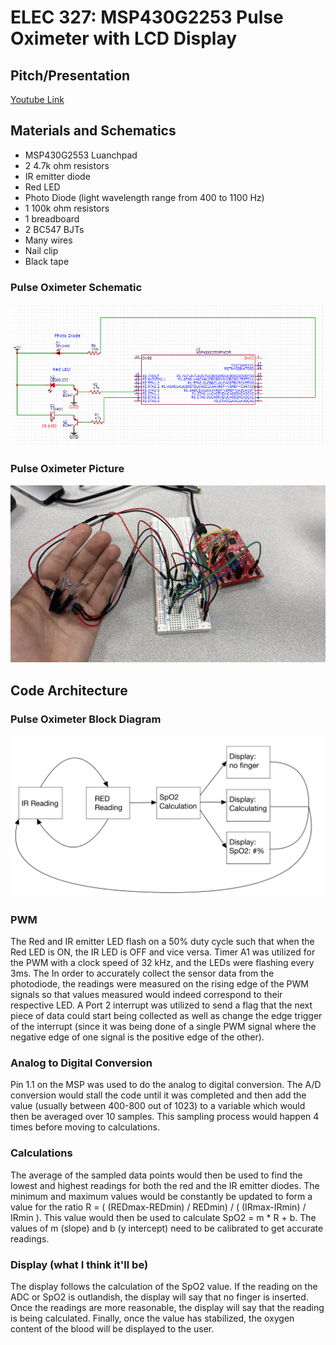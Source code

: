 # ELEC 327: MSP430G2253 Pulse Oximeter with LCD Display

## Pitch/Presentation

[Youtube Link](https://www.youtube.com)

## Materials and Schematics

- MSP430G2553 Luanchpad
- 2 4.7k ohm resistors
- IR emitter diode
- Red LED
- Photo Diode (light wavelength range from 400 to 1100 Hz)
- 1 100k ohm resistors
- 1 breadboard
- 2 BC547 BJTs
- Many wires
- Nail clip
- Black tape
  
### Pulse Oximeter Schematic
![Pulse Oximeter Schematic](PulseOxSchem.png)

### Pulse Oximeter Picture
![Pulse Oximeter Pic](PulseOxPic.jpg)

## Code Architecture

### Pulse Oximeter Block Diagram
![Pulse Oximeter Block Diagram](PulseOxBlock.jpg)

### PWM
The Red and IR emitter LED flash on a 50% duty cycle such that when the Red LED is ON, the IR LED is OFF and vice versa. Timer A1 was utilized for the PWM with a clock speed of 32 kHz, and the LEDs were flashing every 3ms. The In order to accurately collect the sensor data from the photodiode, the readings were measured on the rising edge of the PWM signals so that values measured would indeed correspond to their respective LED. A Port 2 interrupt was utilized to send a flag that the next piece of data could start being collected as well as change the edge trigger of the interrupt (since it was being done of a single PWM signal where the negative edge of one signal is the positive edge of the other).

### Analog to Digital Conversion
Pin 1.1 on the MSP was used to do the analog to digital conversion. The A/D conversion would stall the code until it was completed and then add the value (usually between 400-800 out of 1023) to a variable which would then be averaged over 10 samples. This sampling process would happen 4 times before moving to calculations.

### Calculations
The average of the sampled data points would then be used to find the lowest and highest readings for both the red and the IR emitter diodes. The minimum and maximum values would be constantly be updated to form a value for the ratio R =  ( (REDmax-REDmin) / REDmin) / ( (IRmax-IRmin) / IRmin ). This value would then be used to calculate SpO2 = m * R + b. The values of m (slope) and b (y intercept) need to be calibrated to get accurate readings.

### Display (what I think it'll be)
The display follows the calculation of the SpO2 value. If the reading on the ADC or SpO2 is outlandish, the display will say that no finger is inserted. Once the readings are more reasonable, the display will say that the reading is being calculated. Finally, once the value has stabilized, the oxygen content of the blood will be displayed to the user.

